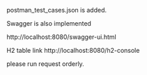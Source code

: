 
postman_test_cases.json is added.

Swagger is also implemented

http://localhost:8080/swagger-ui.html

H2 table link
http://localhost:8080/h2-console 

please run request orderly.